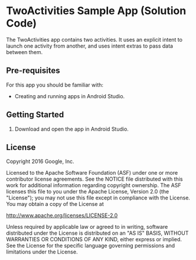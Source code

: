 TwoActivities Sample App (Solution Code) 
============

The TwoActivities app contains two activities.  It uses an explicit intent
to launch one activity from another, and uses intent extras to pass data between them. 

Pre-requisites
--------------

For this app you should be familiar with: 
* Creating and running apps in Android Studio.

Getting Started
---------------

1. Download and open the app in Android Studio.

License
-------

Copyright 2016 Google, Inc.

Licensed to the Apache Software Foundation (ASF) under one or more contributor
license agreements.  See the NOTICE file distributed with this work for
additional information regarding copyright ownership.  The ASF licenses this
file to you under the Apache License, Version 2.0 (the "License"); you may not
use this file except in compliance with the License.  You may obtain a copy of
the License at

  http://www.apache.org/licenses/LICENSE-2.0

Unless required by applicable law or agreed to in writing, software
distributed under the License is distributed on an "AS IS" BASIS, WITHOUT
WARRANTIES OR CONDITIONS OF ANY KIND, either express or implied.  See the
License for the specific language governing permissions and limitations under
the License.
